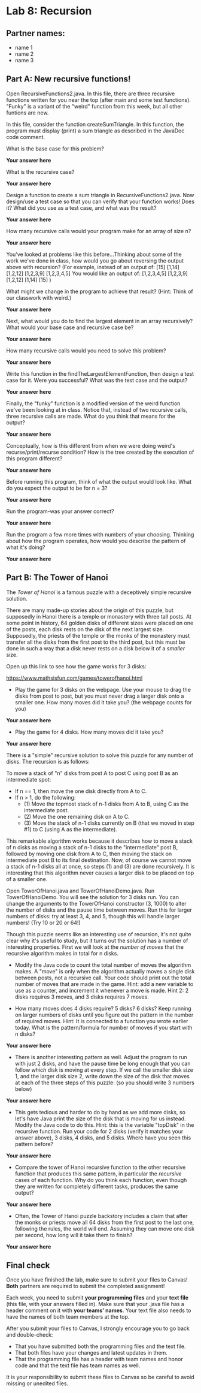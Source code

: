 # Lab 8: Recursion

## Partner names:

- name 1
- name 2
- name 3

## Part A: New recursive functions!

Open RecursiveFunctions2.java.  In this file, there are three
recursive functions written for you near the top (after main and
some test functions). "Funky" is a variant of the "weird" function from 
this week, but all other funtions are new.

In this file, consider the function createSumTriangle. In this function, the program must display (print) a sum triangle as 
described in the JavaDoc code comment.  

What is the base case for this problem?

__Your answer here__

What is the recursive case?

__Your answer here__

Design a function to create a sum triangle in RecursiveFunctions2.java.  Now design/use a test case so that you can verify that your function works!  Does it?  What did you use as a test case, and what was the result?

__Your answer here__

How many recursive calls would your program make for an array of size n?

__Your answer here__

You've looked at problems like this before...Thinking about some of the work we've done in class, how would you go about reversing
the output above with recursion?  (For example, instead of an output of:
		[15]
      [1,14]
      [1,2,12]
      [1,2,3,9]
      [1,2,3,4,5]
You would like an output of:
[1,2,3,4,5]
[1,2,3,9]
[1,2,12]
[1,14]
[15]
)

What might we change in the program to achieve that result?  (Hint: Think of our classwork with weird.)

__Your answer here__

Next, what would you do to find the largest element in an array recursively?  What would your base case
and recursive case be?

__Your answer here__

How many recursive calls would you need to solve this problem?

__Your answer here__

Write this function in the findTheLargestElementFunction, then design a test case for it.  Were you successful?  What was the test case and the output?

__Your answer here__

Finally, the "funky" function is a modified version of the weird function we've been looking at in class.
Notice that, instead of two recursive calls, three recursive calls are made.  What do you think that means for the output?

__Your answer here__

Conceptually, how is this different from when we were doing weird's recurse/print/recurse condition?  How is the tree
created by the execution of this program different?

__Your answer here__

Before running this program, think of what the output would look like.  What do you expect the output to be for 
n = 3?

__Your answer here__

Run the program-was your answer correct?

__Your answer here__

Run the program a few more times with numbers of your choosing.  Thinking about how the program operates, how would you 
describe the pattern of what it's doing?

__Your answer here__


## Part B: The Tower of Hanoi

The *Tower of Hanoi* is a famous puzzle with a deceptively simple 
recursive solution.  

There are many made-up stories about the origin of this puzzle, 
but supposedly in Hanoi there is a temple or monastery with three 
tall posts.  At some point in history, 64 golden disks of different 
sizes were placed on one of the posts, each disk rests on the disk
of the next largest size.  Supposedly, the priests of the temple or
the monks of the monastery must transfer all the disks from the first
post to the third post, but this must be done in such a way that
a disk never rests on a disk below it of a *smaller* size.

Open up this link to see how the game works for 3 disks:

https://www.mathsisfun.com/games/towerofhanoi.html

- Play the game for 3 disks on the webpage.  Use your mouse to drag the 
disks from post to post, but you must never drag a larger disk onto 
a smaller one. How many moves did it take you?  (the webpage counts for you)

__Your answer here__

- Play the game for 4 disks.
  How many moves did it take you?  

__Your answer here__

There is a "simple" recursive solution to solve this puzzle for any
number of disks.  The recursion is as follows:

To move a stack of "n" disks from post A to post C using post B
as an intermediate spot:

  - If n == 1, then move the one disk directly from A to C.
  - If n > 1, do the following:
    - (1) Move the topmost stack of n-1 disks from A to B, using C as the 
          intermediate post.
    - (2) Move the one remaining disk on A to C.
    - (3) Move the stack of n-1 disks currently on B (that we moved in step #1)
          to C (using A as the intermediate).

This remarkable algorithm works because it describes how to move a stack of n
disks as moving a stack of n-1 disks to the "intermediate" post B, 
followed by moving one disk from A to C, then moving the stack on intermediate
post B to its final destination.  Now, of course we cannot move a stack of n-1
disks all at once, so steps (1) and (3) are done recursively.  It is interesting
that this algorithm never causes a larger disk to be placed on top of a smaller 
one.  

Open TowerOfHanoi.java and TowerOfHanoiDemo.java.  Run TowerOfHanoiDemo.  You 
will see the solution for 3 disks run.  You can change the arguments to the
TowerOfHanoi constructor (3, 1000) to alter the number of disks and the pause
time between moves.  Run this for larger numbers of disks: try at least 3, 4, and 5,
though this will handle larger numbers!  (Try 10 or 20 or 64!)

Though this puzzle seems like an interesting use of recursion, it's not quite
clear why it's useful to study, but it turns out the solution has a number of
interesting properties.  First we will look at the *number of moves* that the
recursive algorithm makes in total for n disks.

- Modify the Java code to count the total number of moves the algorithm makes.
A "move" is only when the algorithm actually moves a single disk between posts,
not a recursive call.  Your code should print out the total number of moves
that are made in the game.  Hint: add a new variable to use as a counter,
and increment it whenever a move is made.  Hint 2: 2 disks requires 3 moves,
and 3 disks requires 7 moves.

- How many moves does 4 disks require?  5 disks?  6 disks?  Keep running on 
larger numbers of disks until you figure out the pattern in the number of
required moves.  Hint: It is connected to a function you wrote earlier today.
What is the pattern/formula for number of moves if you start with n disks?

__Your answer here__

- There is another interesting pattern as well.  Adjust the program to run with
just 2 disks, and have the pause time be long enough that you can follow *which*
disk is moving at every step.  If we call the smaller disk size 1, and the larger
disk size 2, write down the size of the disk that moves at each of the three
steps of this puzzle:  (so you should write 3 numbers below)

__Your answer here__

- This gets tedious and harder to do by hand as we add more disks, so let's have 
Java print the size of the disk that is moving for us instead.  Modify the Java 
code to do this.  Hint: this is the variable "topDisk" in the recursive function.
Run your code for 2 disks (verify it matches your answer above), 3 disks, 4 disks,
and 5 disks.  Where have you seen this pattern before?

__Your answer here__

- Compare the tower of Hanoi recursive function to the other recursive function
that produces this same pattern, in particular the *recursive* cases of each
function.  Why do you think each function, even though they are written for 
completely different tasks, produces the same output?

__Your answer here__

- Often, the Tower of Hanoi puzzle backstory includes a claim that after the monks
or priests move all 64 disks from the first post to the last one, following the
rules, the world will end.  Assuming they can move one disk per second, how long
will it take them to finish?

__Your answer here__

## Final check

Once you have finished the lab, make sure to submit your files to Canvas!  **Both** partners are required to submit the completed assignment!

Each week, you need to submit **your programming files** and your **text file** (this file, with your answers filled in).   Make sure that your .java file has a header comment on it with **your teams' names**.  Your text file also needs to have the names of both team members at the top.

After you submit your files to Canvas, I strongly encourage you to go back and double-check:
- That you have submitted both the programming files and the text file.
- That both files have your changes and latest updates in them.
- That the programming file has a header with team names and honor code and that the text file has team names as well.

It is your responsibility to submit these files to Canvas so be careful to avoid missing or unedited files.